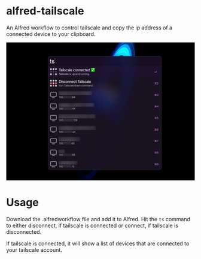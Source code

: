 # alfred-tailscale

An Alfred workflow to control tailscale and copy the ip address of a connected device to your clipboard.

![Screenshot of alfred-tailscale in action](./screenshot.png)

# Usage
Download the .alfredworkflow file and add it to Alfred. Hit the `ts` command to either disconnect, if tailscale is connected or connect, if tailscale is disconnected.

If tailscale is connected, it will show a list of devices that are connected to your tailscale account.

